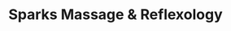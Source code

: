 ---
title: "Sparks Massage & Reflexology"
url: /sparks/sparks-massage-and-reflexology/
shop: massage
---